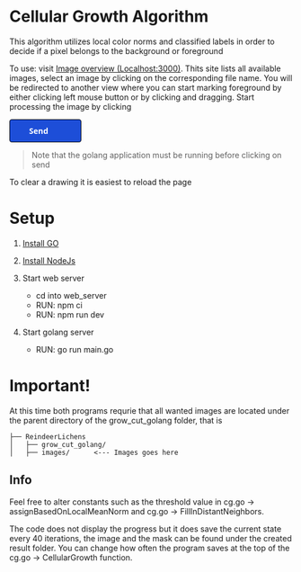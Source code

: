 # Cellular Growth Algorithm

This algorithm utilizes local color norms and classified labels in order to decide if a pixel belongs to the background or foreground

To use: visit <a href=http://localhost:3000>Image overview (Localhost:3000)</a>. Thits site lists all available images, select an image by clicking on the corresponding file name. You will be redirected to another view where you can start marking foreground by either clicking left mouse button or by clicking and dragging. Start processing the image by clicking <div style='    -webkit-text-size-adjust: 100%;
    tab-size: 4;
    font-family: ui-sans-serif, system-ui, -apple-system, BlinkMacSystemFont, "Segoe UI", Roboto, "Helvetica Neue", Arial, "Noto Sans", sans-serif, "Apple Color Emoji", "Segoe UI Emoji", "Segoe UI Symbol", "Noto Color Emoji";
    font-feature-settings: normal;
    line-height: inherit;
    box-sizing: border-box;
    border-style: solid;
    --tw-border-spacing-x: 0;
    --tw-border-spacing-y: 0;
    --tw-translate-x: 0;
    --tw-translate-y: 0;
    --tw-rotate: 0;
    --tw-skew-x: 0;
    --tw-skew-y: 0;
    --tw-scale-x: 1;
    --tw-scale-y: 1;
    --tw-pan-x: ;
    --tw-pan-y: ;
    --tw-pinch-zoom: ;
    --tw-scroll-snap-strictness: proximity;
    --tw-ordinal: ;
    --tw-slashed-zero: ;
    --tw-numeric-figure: ;
    --tw-numeric-spacing: ;
    --tw-numeric-fraction: ;
    --tw-ring-inset: ;
    --tw-ring-offset-width: 0px;
    --tw-ring-offset-color: #fff;
    --tw-ring-color: rgb(59 130 246 / 0.5);
    --tw-ring-offset-shadow: 0 0 #0000;
    --tw-ring-shadow: 0 0 #0000;
    --tw-shadow: 0 0 #0000;
    --tw-shadow-colored: 0 0 #0000;
    --tw-blur: ;
    --tw-brightness: ;
    --tw-contrast: ;
    --tw-grayscale: ;
    --tw-hue-rotate: ;
    --tw-invert: ;
    --tw-saturate: ;
    --tw-sepia: ;
    --tw-drop-shadow: ;
    --tw-backdrop-blur: ;
    --tw-backdrop-brightness: ;
    --tw-backdrop-contrast: ;
    --tw-backdrop-grayscale: ;
    --tw-backdrop-hue-rotate: ;
    --tw-backdrop-invert: ;
    --tw-backdrop-opacity: ;
    --tw-backdrop-saturate: ;
    --tw-backdrop-sepia: ;
    z-index: 20;
    max-height: 3rem;
    max-width: 8rem;
    cursor: pointer;
    border-radius: 0.25rem;
    border-width: 1px;
    --tw-border-opacity: 1;
    border-color: rgb(0 0 0 / var(--tw-border-opacity));
    --tw-bg-opacity: 1;
    background-color: rgb(29 78 216 / var(--tw-bg-opacity));
    padding-left: 1.5rem;
    padding-right: 1.5rem;
    font-weight: 700;
    --tw-text-opacity: 1;
    color: rgb(255 255 255 / var(--tw-text-opacity));'><p style="margin:10px">Send</p> </div>

> Note that the golang application must be running before clicking on send

To clear a drawing it is easiest to reload the page

# Setup

1. <a href="https://go.dev/doc/install">Install GO</a>

2. <a href="https://nodejs.org/en/">Install NodeJs</a>

3. Start web server

   - cd into web_server
   - RUN: npm ci
   - RUN: npm run dev

4. Start golang server
   - RUN: go run main.go

# Important!

At this time both programs requrie that all wanted images are located under the parent directory of the grow_cut_golang folder, that is

```
├── ReindeerLichens
│   ├── grow_cut_golang/
│   ├── images/      <--- Images goes here

```

## Info

Feel free to alter constants such as the threshold value in cg.go -> assignBasedOnLocalMeanNorm and cg.go -> FillInDistantNeighbors.

The code does not display the progress but it does save the current state every 40 iterations, the image and the mask can be found under the created result folder. You can change how often the program saves at the top of the cg.go -> CellularGrowth function.
